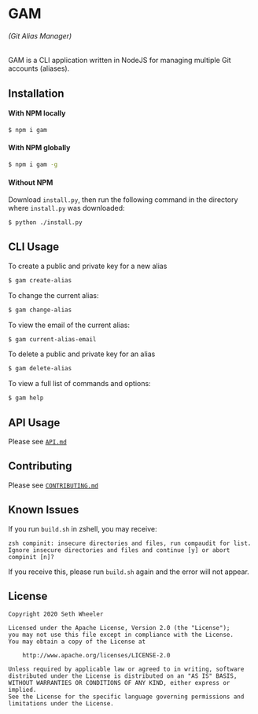 # GAM
###### (Git Alias Manager)
GAM is a CLI application written in NodeJS for managing multiple Git accounts (aliases).

## Installation
#### With NPM locally
```bash
$ npm i gam
```
#### With NPM globally
```bash
$ npm i gam -g
```
#### Without NPM
Download `install.py`, then run the following command in the directory where
`install.py` was downloaded:
```bash
$ python ./install.py
```

## CLI Usage
To create a public and private key for a new alias
```bash
$ gam create-alias
```
To change the current alias:
```bash
$ gam change-alias
```
To view the email of the current alias:
```bash
$ gam current-alias-email
```
To delete a public and private key for an alias
```bash
$ gam delete-alias
```
To view a full list of commands and options:
```bash
$ gam help
```

## API Usage
Please see [`API.md`](https://github.com/Megapixel99/GAM/blob/master/API.md)

## Contributing
Please see [`CONTRIBUTING.md`](https://github.com/Megapixel99/GAM/blob/master/CONTRIBUTING.md)

## Known Issues
If you run `build.sh` in zshell, you may receive:
```
zsh compinit: insecure directories and files, run compaudit for list.
Ignore insecure directories and files and continue [y] or abort compinit [n]?
```
If you receive this, please run `build.sh` again and the error will not appear.

## License
```
Copyright 2020 Seth Wheeler

Licensed under the Apache License, Version 2.0 (the "License");
you may not use this file except in compliance with the License.
You may obtain a copy of the License at

    http://www.apache.org/licenses/LICENSE-2.0

Unless required by applicable law or agreed to in writing, software
distributed under the License is distributed on an "AS IS" BASIS,
WITHOUT WARRANTIES OR CONDITIONS OF ANY KIND, either express or implied.
See the License for the specific language governing permissions and
limitations under the License.
```
